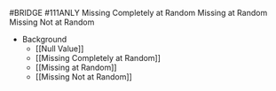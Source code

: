 #BRIDGE #111ANLY 
Missing Completely at Random
Missing at Random
Missing Not at Random

* Background
	* [[Null Value]]
	* [[Missing Completely at Random]]
	* [[Missing at Random]]
	* [[Missing Not at Random]]